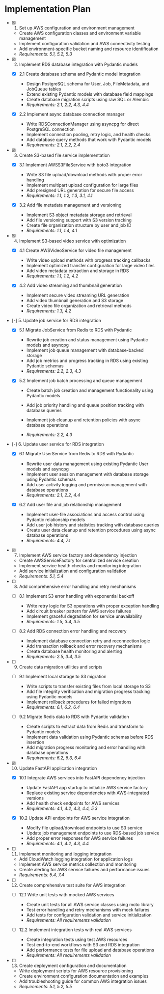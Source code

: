 # Implementation Plan

- [x] 1. Set up AWS configuration and environment management

  - Create AWS configuration classes and environment variable management
  - Implement configuration validation and AWS connectivity testing
  - Add environment-specific bucket naming and resource identification
  - _Requirements: 5.1, 5.2, 5.3_

- [x] 2. Implement RDS database integration with Pydantic models

  - [x] 2.1 Create database schema and Pydantic model integration

    - Design PostgreSQL schema for User, Job, FileMetadata, and JobQueue tables
    - Extend existing Pydantic models with database field mappings
    - Create database migration scripts using raw SQL or Alembic
    - _Requirements: 2.1, 2.2, 4.3, 4.4_

  - [x] 2.2 Implement async database connection manager

    - Write RDSConnectionManager using asyncpg for direct PostgreSQL connection
    - Implement connection pooling, retry logic, and health checks
    - Add database query methods that work with Pydantic models
    - _Requirements: 2.1, 2.2, 2.4_

- [x] 3. Create S3-based file service implementation

  - [x] 3.1 Implement AWSS3FileService with boto3 integration

    - Write S3 file upload/download methods with proper error handling
    - Implement multipart upload configuration for large files
    - Add presigned URL generation for secure file access
    - _Requirements: 1.1, 1.2, 1.3, 3.1, 4.1_

  - [x] 3.2 Add file metadata management and versioning

    - Implement S3 object metadata storage and retrieval
    - Add file versioning support with S3 version tracking
    - Create file organization structure by user and job ID
    - _Requirements: 1.1, 1.4, 4.1_

- [x] 4. Implement S3-based video service with optimization

  - [x] 4.1 Create AWSVideoService for video file management

    - Write video upload methods with progress tracking callbacks
    - Implement optimized transfer configuration for large video files
    - Add video metadata extraction and storage in RDS
    - _Requirements: 1.1, 1.2, 4.2_

  - [x] 4.2 Add video streaming and thumbnail generation

    - Implement secure video streaming URL generation
    - Add video thumbnail generation and S3 storage
    - Create video file organization and retrieval methods
    - _Requirements: 1.3, 4.2_

- [-] 5. Update job service for RDS integration




  - [x] 5.1 Migrate JobService from Redis to RDS with Pydantic



    - Rewrite job creation and status management using Pydantic models and asyncpg
    - Implement job queue management with database-backed storage
    - Add job metrics and progress tracking in RDS using existing Pydantic schemas
    - _Requirements: 2.2, 2.3, 4.3_

  - [x] 5.2 Implement job batch processing and queue management






    - Create batch job creation and management functionality using Pydantic models

    - Add job priority handling and queue position tracking with database queries
    - Implement job cleanup and retention policies with async database operations
    - _Requirements: 2.2, 4.3_

- [-] 6. Update user service for RDS integration




  - [x] 6.1 Migrate UserService from Redis to RDS with Pydantic



    - Rewrite user data management using existing Pydantic User models and asyncpg
    - Implement user session management with database storage using Pydantic schemas
    - Add user activity logging and permission management with database operations
    - _Requirements: 2.1, 2.2, 4.4_


  - [x] 6.2 Add user file and job relationship management





    - Implement user-file associations and access control using Pydantic relationship models
    - Add user job history and statistics tracking with database queries
    - Create user data cleanup and retention procedures using async database operations
    - _Requirements: 4.4, 7.1_

- [x] 7. Implement AWS service factory and dependency injection






  - Create AWSServiceFactory for centralized service creation
  - Implement service health checks and monitoring integration
  - Add service initialization and configuration validation
  - _Requirements: 5.1, 5.4_

- [ ] 8. Add comprehensive error handling and retry mechanisms

  - [ ] 8.1 Implement S3 error handling with exponential backoff

    - Write retry logic for S3 operations with proper exception handling
    - Add circuit breaker pattern for AWS service failures
    - Implement graceful degradation for service unavailability
    - _Requirements: 1.5, 3.4, 3.5_

  - [ ] 8.2 Add RDS connection error handling and recovery
    - Implement database connection retry and reconnection logic
    - Add transaction rollback and error recovery mechanisms
    - Create database health monitoring and alerting
    - _Requirements: 2.5, 3.4, 3.5_

- [ ] 9. Create data migration utilities and scripts

  - [ ] 9.1 Implement local storage to S3 migration

    - Write scripts to transfer existing files from local storage to S3
    - Add file integrity verification and migration progress tracking using Pydantic models
    - Implement rollback procedures for failed migrations
    - _Requirements: 6.1, 6.2, 6.4_

  - [ ] 9.2 Migrate Redis data to RDS with Pydantic validation
    - Create scripts to extract data from Redis and transform to Pydantic models
    - Implement data validation using Pydantic schemas before RDS insertion
    - Add migration progress monitoring and error handling with database operations
    - _Requirements: 6.2, 6.3, 6.4_

- [x] 10. Update FastAPI application integration






  - [x] 10.1 Integrate AWS services into FastAPI dependency injection



    - Update FastAPI app startup to initialize AWS service factory
    - Replace existing service dependencies with AWS-integrated versions
    - Add health check endpoints for AWS services
    - _Requirements: 4.1, 4.2, 4.3, 4.4, 5.3_

  - [x] 10.2 Update API endpoints for AWS service integration


    - Modify file upload/download endpoints to use S3 service
    - Update job management endpoints to use RDS-based job service
    - Add proper error responses for AWS service failures
    - _Requirements: 4.1, 4.2, 4.3, 4.4_

- [ ] 11. Implement monitoring and logging integration

  - Add CloudWatch logging integration for application logs
  - Implement AWS service metrics collection and monitoring
  - Create alerting for AWS service failures and performance issues
  - _Requirements: 5.4, 7.4_

- [ ] 12. Create comprehensive test suite for AWS integration

  - [ ] 12.1 Write unit tests with mocked AWS services

    - Create unit tests for all AWS service classes using moto library
    - Test error handling and retry mechanisms with mock failures
    - Add tests for configuration validation and service initialization
    - _Requirements: All requirements validation_

  - [ ] 12.2 Implement integration tests with real AWS services
    - Create integration tests using test AWS resources
    - Test end-to-end workflows with S3 and RDS integration
    - Add performance tests for file upload and database operations
    - _Requirements: All requirements validation_

- [ ] 13. Create deployment configuration and documentation
  - Write deployment scripts for AWS resource provisioning
  - Create environment configuration documentation and examples
  - Add troubleshooting guide for common AWS integration issues
  - _Requirements: 5.1, 5.2, 5.5_
